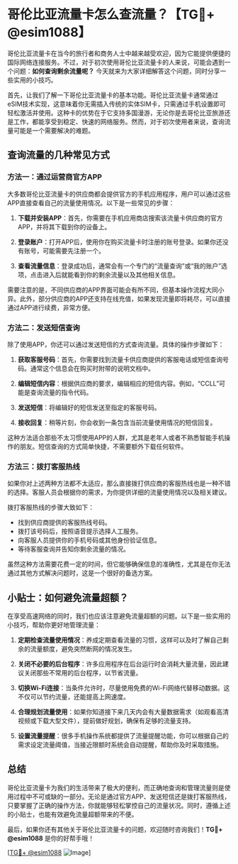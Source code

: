 # 哥伦比亚流量卡怎么查流量？【TG💪+ @esim1088】

哥伦比亚流量卡在当今的旅行者和商务人士中越来越受欢迎，因为它能提供便捷的国际网络连接服务。不过，对于初次使用哥伦比亚流量卡的人来说，可能会遇到一个问题：**如何查询剩余流量呢？** 今天就来为大家详细解答这个问题，同时分享一些实用的小技巧。

首先，让我们了解一下哥伦比亚流量卡的基本功能。哥伦比亚流量卡通常通过eSIM技术实现，这意味着你无需插入传统的实体SIM卡，只需通过手机设置即可轻松激活并使用。这种卡的优势在于它支持多国漫游，无论你是去哥伦比亚旅游还是工作，都能享受到稳定、快速的网络服务。然而，对于初次使用者来说，查询流量可能是一个需要解决的难题。

## 查询流量的几种常见方式

### 方法一：通过运营商官方APP
大多数哥伦比亚流量卡的供应商都会提供官方的手机应用程序，用户可以通过这些APP直接查看自己的流量使用情况。以下是一些常见的步骤：

1. **下载并安装APP**：首先，你需要在手机应用商店搜索该流量卡供应商的官方APP，并将其下载到你的设备上。
   
2. **登录账户**：打开APP后，使用你在购买流量卡时注册的账号登录。如果你还没有账号，可能需要先注册一个。

3. **查看流量信息**：登录成功后，通常会有一个专门的“流量查询”或“我的账户”选项，点击进入后就能看到你的剩余流量以及其他相关信息。

需要注意的是，不同供应商的APP界面可能会有所不同，但基本操作流程大同小异。此外，部分供应商的APP还支持在线充值，如果发现流量即将耗尽，可以直接通过APP进行续费，非常方便。

### 方法二：发送短信查询
除了使用APP，你还可以通过发送短信的方式查询流量。具体的操作步骤如下：

1. **获取客服号码**：首先，你需要找到流量卡供应商提供的客服电话或短信查询号码。通常这个信息会在购买时附带的说明文档中。

2. **编辑短信内容**：根据供应商的要求，编辑相应的短信内容。例如，“CCLL”可能是查询流量的指令代码。

3. **发送短信**：将编辑好的短信发送至指定的客服号码。

4. **接收回复**：稍等片刻，你会收到一条包含当前流量使用情况的短信回复。

这种方法适合那些不太习惯使用APP的人群，尤其是老年人或者不熟悉智能手机操作的朋友。短信查询的方式简单快捷，不需要额外下载任何软件。

### 方法三：拨打客服热线
如果你对上述两种方法都不太适应，那么直接拨打供应商的客服热线也是一种不错的选择。客服人员会根据你的需求，为你提供详细的流量使用情况以及相关建议。

拨打客服热线的步骤大致如下：
- 找到供应商提供的客服热线号码。
- 拨打该号码后，按照语音提示选择人工服务。
- 向客服人员提供你的手机号码或其他身份验证信息。
- 等待客服查询并告知你剩余流量的情况。

虽然这种方法需要花费一定的时间，但它能够确保信息的准确性，尤其是在你无法通过其他方式解决问题时，这是一个很好的备选方案。

## 小贴士：如何避免流量超额？

在享受高速网络的同时，我们也应该注意避免流量超额的问题。以下是一些实用的小技巧，帮助你更好地管理流量：

1. **定期检查流量使用情况**：养成定期查看流量的习惯，这样可以及时了解自己剩余的流量额度，避免突然断网的情况发生。

2. **关闭不必要的后台程序**：许多应用程序在后台运行时会消耗大量流量，因此建议关闭那些不常用的后台程序，以节省流量。

3. **切换Wi-Fi连接**：当条件允许时，尽量使用免费的Wi-Fi网络代替移动数据。这不仅可以节约流量，还能提高上网速度。

4. **合理规划流量使用**：如果你知道接下来几天内会有大量数据需求（如观看高清视频或下载大型文件），提前做好规划，确保有足够的流量支持。

5. **设置流量提醒**：很多手机操作系统都提供了流量提醒功能，你可以根据自己的需求设定流量阈值，当接近限额时系统会自动提醒，帮助你及时采取措施。

## 总结

哥伦比亚流量卡为我们的生活带来了极大的便利，而正确地查询和管理流量则是使用过程中不可或缺的一部分。无论是通过官方APP、发送短信还是拨打客服热线，只要掌握了正确的操作方法，你就能够轻松掌控自己的流量状况。同时，遵循上述的小贴士，也能有效避免流量超额带来的不便。

最后，如果你还有其他关于哥伦比亚流量卡的问题，欢迎随时咨询我们！**TG💪+ @esim1088** 是你的好帮手哦！

[[TG💪+ @esim1088](https://t.me/s/esim1088) ![Image](https://i.postimg.cc/4NQfJmqS/Snipaste-2025-05-13-00-14-12.png)]